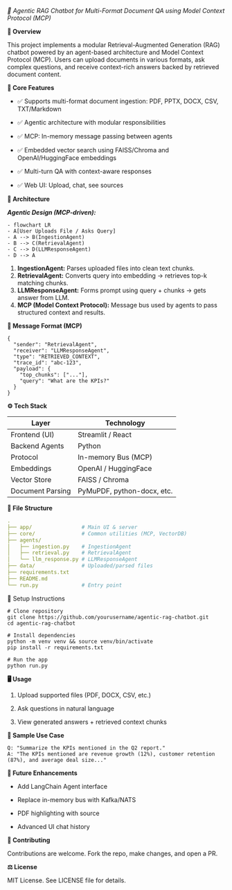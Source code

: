 *📘 Agentic RAG Chatbot for Multi-Format Document QA using Model Context Protocol (MCP)*


**🚀 Overview**
  
  This project implements a modular Retrieval-Augmented Generation (RAG) chatbot powered by an agent-based architecture and Model Context Protocol (MCP). Users can upload documents in various formats, ask complex questions, and receive context-rich answers backed by retrieved document content.

**🧠 Core Features**

- ✅ Supports multi-format document ingestion: PDF, PPTX, DOCX, CSV, TXT/Markdown

- ✅ Agentic architecture with modular responsibilities

- ✅ MCP: In-memory message passing between agents

- ✅ Embedded vector search using FAISS/Chroma and OpenAI/HuggingFace embeddings

- ✅ Multi-turn QA with context-aware responses

- ✅ Web UI: Upload, chat, see sources


**🧱 Architecture**

***Agentic Design (MCP-driven):***

```
- flowchart LR
- A[User Uploads File / Asks Query]
- A --> B(IngestionAgent)
- B --> C(RetrievalAgent)
- C --> D(LLMResponseAgent)
- D --> A
```


1. **IngestionAgent:** Parses uploaded files into clean text chunks.
2. **RetrievalAgent:** Converts query into embedding → retrieves top-k matching chunks.
3. **LLMResponseAgent:** Forms prompt using query + chunks → gets answer from LLM.
4. **MCP (Model Context Protocol):** Message bus used by agents to pass structured context and results.

**🧾 Message Format (MCP)**
```
{
  "sender": "RetrievalAgent",
  "receiver": "LLMResponseAgent",
  "type": "RETRIEVED_CONTEXT",
  "trace_id": "abc-123",
  "payload": {
    "top_chunks": ["..."],
    "query": "What are the KPIs?"
  }
}
```

**⚙️ Tech Stack**

| **Layer**           | **Technology**                     |
|---------------------|------------------------------------|
| Frontend (UI)       | Streamlit / React                  |
| Backend Agents      | Python                             |
| Protocol            | In-memory Bus (MCP)                |
| Embeddings          | OpenAI / HuggingFace               |
| Vector Store        | FAISS / Chroma                     |
| Document Parsing    | PyMuPDF, python-docx, etc.         |

**📂 File Structure**

```YAML
.
├── app/                # Main UI & server
├── core/               # Common utilities (MCP, VectorDB)
├── agents/
│   ├── ingestion.py    # IngestionAgent
│   ├── retrieval.py    # RetrievalAgent
│   └── llm_response.py # LLMResponseAgent
├── data/               # Uploaded/parsed files
├── requirements.txt
├── README.md
└── run.py              # Entry point
```


🧪 Setup Instructions

```
# Clone repository
git clone https://github.com/yourusername/agentic-rag-chatbot.git
cd agentic-rag-chatbot

# Install dependencies
python -m venv venv && source venv/bin/activate
pip install -r requirements.txt

# Run the app
python run.py
```


**🖥️ Usage**

1. Upload supported files (PDF, DOCX, CSV, etc.)

2. Ask questions in natural language

3. View generated answers + retrieved context chunks

**🧠 Sample Use Case**

```
Q: "Summarize the KPIs mentioned in the Q2 report."
A: "The KPIs mentioned are revenue growth (12%), customer retention (87%), and average deal size..."
```


**📌 Future Enhancements**
 
- Add LangChain Agent interface

- Replace in-memory bus with Kafka/NATS

- PDF highlighting with source

- Advanced UI chat history

**🤝 Contributing**

Contributions are welcome. Fork the repo, make changes, and open a PR.


**⚖️ License**

MIT License. See LICENSE file for details.
